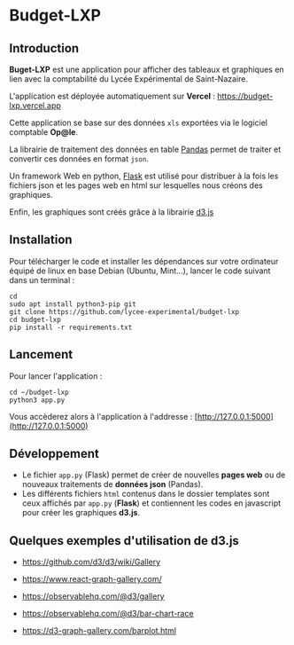 # Budget-LXP

## Introduction

**Buget-LXP** est une application pour afficher des tableaux et graphiques en lien avec la comptabilité du Lycée Expérimental de Saint-Nazaire.

L'application est déployée automatiquement sur **Vercel** : https://budget-lxp.vercel.app

Cette application se base sur des données `xls` exportées via le logiciel comptable **Op@le**.

La librairie de traitement des données en table [Pandas](https://pandas.pydata.org/) permet de traiter et convertir ces données en format `json`.

Un framework Web en python, [Flask](https://flask.palletsprojects.com) est utilisé pour distribuer à la fois les fichiers json et les pages web en html sur lesquelles nous créons des graphiques.

Enfin, les graphiques sont créés grâce à la librairie [d3.js](https://d3js.org/) 

## Installation

Pour télécharger le code et installer les dépendances sur votre ordinateur équipé de linux en base Debian (Ubuntu, Mint...), lancer le code suivant dans un terminal :

```shell
cd 
sudo apt install python3-pip git
git clone https://github.com/lycee-experimental/budget-lxp
cd budget-lxp
pip install -r requirements.txt
```

## Lancement

Pour lancer l'application :

```shell
cd ~/budget-lxp
python3 app.py
```

Vous accèderez alors à l'application à l'addresse : [http://127.0.0.1:5000](http://127.0.0.1:5000)

## Développement
- Le fichier `app.py` (Flask) permet de créer de nouvelles **pages web** ou de nouveaux traitements de **données json** (Pandas).
- Les différents fichiers `html` contenus dans le dossier templates sont ceux affichés par `app.py` (**Flask**) et contiennent les codes en javascript pour créer les graphiques **d3.js**.


## Quelques exemples d'utilisation de d3.js

- https://github.com/d3/d3/wiki/Gallery

- https://www.react-graph-gallery.com/

- https://observablehq.com/@d3/gallery

- https://observablehq.com/@d3/bar-chart-race

- https://d3-graph-gallery.com/barplot.html

